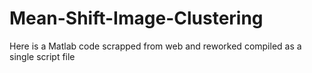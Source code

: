 # Mean-Shift-Image-Clustering
Here is a Matlab code scrapped from web and reworked compiled as a single script file
